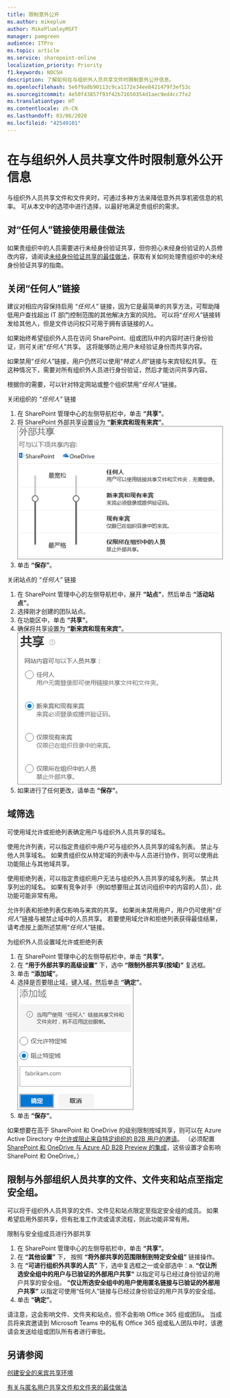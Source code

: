 ```yaml
---
title: 限制意外公开
ms.author: mikeplum
author: MikePlumleyMSFT
manager: pamgreen
audience: ITPro
ms.topic: article
ms.service: sharepoint-online
localization_priority: Priority
f1.keywords: NOCSH
description: 了解如何在与组织外人员共享文件时限制意外公开信息。
ms.openlocfilehash: 5e6f9a8b90113c9ca1172e34ee8421479f3ef53c
ms.sourcegitcommit: 4e50f43857f93f42b71650354d1aec9ed4cc7fe2
ms.translationtype: HT
ms.contentlocale: zh-CN
ms.lasthandoff: 03/06/2020
ms.locfileid: "42549101"
---
```

# <a name="limit-accidental-exposure-to-files-when-sharing-with-people-outside-your-organization"></a>在与组织外人员共享文件时限制意外公开信息

与组织外人员共享文件和文件夹时，可通过多种方法来降低意外共享机密信息的机率。 可从本文中的选项中进行选择，以最好地满足贵组织的需求。

## <a name="use-best-practices-for-anyone-links"></a>对“任何人”链接使用最佳做法

如果贵组织中的人员需要进行未经身份验证共享，但你担心未经身份验证的人员修改内容，请阅读[未经身份验证共享的最佳做法](best-practices-anonymous-sharing.md)，获取有关如何处理贵组织中的未经身份验证共享的指南。

## <a name="turn-off-anyone-links"></a>关闭“任何人”链接

建议对相应内容保持启用 *“任何人”* 链接，因为它是最简单的共享方法，可帮助降低用户查找超出 IT 部门控制范围的其他解决方案的风险。 可以将“*任何人*”链接转发给其他人，但是文件访问权只可用于拥有该链接的人。

如果始终希望组织外人员在访问 SharePoint、组或团队中的内容时进行身份验证，则可关闭“*任何人*”共享。 这将能够防止用户未经验证身份而共享内容。

如果禁用“*任何人*”链接，用户仍然可以使用“*特定人员*”链接与来宾轻松共享。 在这种情况下，需要对所有组织外人员进行身份验证，然后才能访问共享内容。

根据你的需要，可以针对特定网站或整个组织禁用“*任何人*”链接。

关闭组织的 *“任何人”* 链接
1. 在 SharePoint 管理中心的左侧导航栏中，单击 **“共享”**。
2. 将 SharePoint 外部共享设置设为 **“新来宾和现有来宾”**。</br>
   ![SharePoint 网站外部共享设置的屏幕截图](media/sharepoint-organization-external-sharing-controls-new-users.png)
3. 单击 **“保存”**。

关闭站点的 *“任何人”* 链接
1. 在 SharePoint 管理中心的左侧导航栏中，展开 **“站点”**，然后单击 **“活动站点”**。
2. 选择刚才创建的团队站点。
3. 在功能区中，单击 **“共享”**。
4. 确保将共享设置为 **“新来宾和现有来宾”**。</br>
   ![SharePoint 网站外部共享设置的屏幕截图](media/sharepoint-site-external-sharing-settings.png)
5. 如果进行了任何更改，请单击 **“保存”**。

## <a name="domain-filtering"></a>域筛选

可使用域允许或拒绝列表确定用户与组织外人员共享的域名。

使用允许列表，可以指定贵组织中用户可与组织外人员共享的域名列表。 禁止与他人共享域名。 如果贵组织仅从特定域的列表中与人员进行协作，则可以使用此功能阻止与其他域共享。

使用拒绝列表，可以指定贵组织用户无法与组织外人员共享的域名列表。 禁止共享列出的域名。 如果有竞争对手（例如想要阻止其访问组织中的内容的人员），此功能可能非常有用。

允许列表和拒绝列表仅影响与来宾的共享。 如果尚未禁用用户，用户仍可使用“*任何人*”链接与被禁止域中的人员共享。 若要使用域允许和拒绝列表获得最佳结果，请考虑按上面所述禁用“*任何人*”链接。

为组织外人员设置域允许或拒绝列表
1. 在 SharePoint 管理中心的左侧导航栏中，单击 **“共享”**。
2. 在 **“用于外部共享的高级设置”** 下，选中 **“限制外部共享(按域)”** 复选框。
3. 单击 **“添加域”**。
4. 选择是否要阻止域，键入域，然后单击 **“确定”**。</br>
   ![SharePoint 按域限制外部共享设置的屏幕截图](media/sharepoint-sharing-block-domain.png)
5. 单击 **“保存”**。

如果想要在高于 SharePoint 和 OneDrive 的级别限制按域共享，则可以在 Azure Active Directory 中[允许或阻止来自特定组织的 B2B 用户的邀请](https://docs.microsoft.com/azure/active-directory/b2b/allow-deny-list)。 （必须配置 [SharePoint 和 OneDrive 与 Azure AD B2B Preview 的集成](https://docs.microsoft.com/sharepoint/sharepoint-azureb2b-integration-preview)，这些设置才会影响 SharePoint 和 OneDrive。）

## <a name="limit-sharing-of-files-folders-and-sites-with-people-outside-your-organization-to-specified-security-groups"></a>限制与外部组织人员共享的文件、文件夹和站点至指定安全组。

可以将于组织外人员共享的文件、文件见和站点限定至指定安全组的成员。 如果希望启用外部共享，但有批准工作流或请求流程，则此功能非常有用。

限制与安全组成员进行外部共享
1. 在 SharePoint 管理中心的左侧导航栏中，单击 **“共享”**。
2. 在 **“其他设置”** 下， 按照 **“将外部共享的范围限制到特定安全组”** 链接操作。
3. 在 **“可进行组织外共享的人员”** 下，选中复选框之一或全部选中：a. **“仅让所选安全组中的用户与已验证的外部用户共享”** 以指定可与已经过身份验证的用户共享的安全组。 **“仅让所选安全组中的用户使用匿名链接与已验证的外部用户共享”** 以指定可使用“任何人”链接与已经过身份验证的用户共享的安全组。
4. 单击 **“确定”**。

请注意，这会影响文件、文件夹和站点，但不会影响 Office 365 组或团队。 当成员将来宾邀请到 Microsoft Teams 中的私有 Office 365 组或私人团队中时，该邀请会发送给组或团队所有者进行审批。

## <a name="see-also"></a>另请参阅

[创建安全的来宾共享环境](create-a-secure-guest-sharing-environment.md)

[有关与匿名用户共享文件和文件夹的最佳做法](best-practices-anonymous-sharing.md)